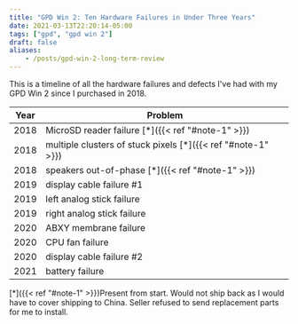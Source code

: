 ```yaml
---
title: "GPD Win 2: Ten Hardware Failures in Under Three Years"
date: 2021-03-13T22:20:14-05:00
tags: ["gpd", "gpd win 2"]
draft: false
aliases:
    - /posts/gpd-win-2-long-term-review
---
```

This is a timeline of all the hardware failures and defects I've had with my GPD Win 2
since I purchased in 2018.

| Year | Problem                                                       |
|------|---------------------------------------------------------------|
| 2018 | MicroSD reader failure [\*]({{< ref "#note-1" >}})            |
| 2018 | multiple clusters of stuck pixels [\*]({{< ref "#note-1" >}}) |
| 2018 | speakers out-of-phase [\*]({{< ref "#note-1" >}})             |
| 2019 | display cable failure #1                                      |
| 2019 | left analog stick failure                                     |
| 2019 | right analog stick failure                                    |
| 2020 | ABXY membrane failure                                         |
| 2020 | CPU fan failure                                               |
| 2020 | display cable failure #2                                      |
| 2021 | battery failure                                               |

[\*]({{< ref "#note-1" >}})Present from start. Would not ship back as I would have to cover shipping to China.
Seller refused to send replacement parts for me to install.
